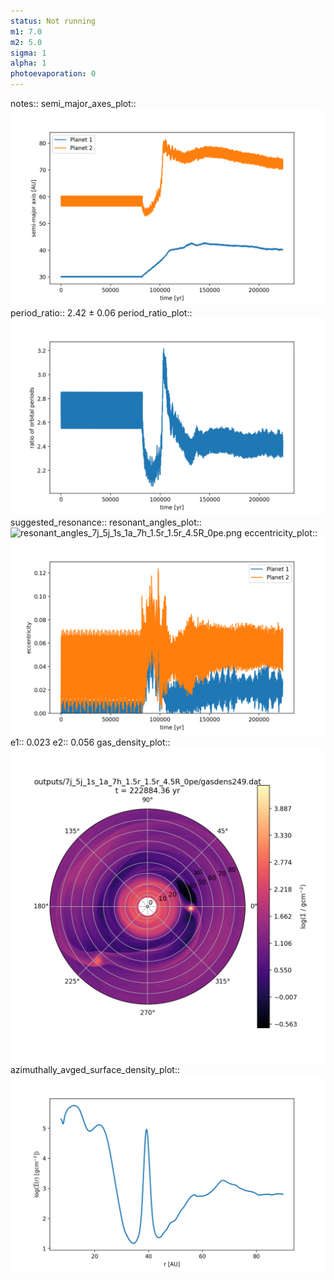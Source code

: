 ```yaml
---
status: Not running
m1: 7.0
m2: 5.0
sigma: 1
alpha: 1
photoevaporation: 0
---
```


notes::
semi_major_axes_plot:: ![semi_major_axes_7j_5j_1s_1a_7h_1.5r_1.5r_4.5R_0pe.png](plots/semi_major_axes/semi_major_axes_7j_5j_1s_1a_7h_1.5r_1.5r_4.5R_0pe.png)
period_ratio:: 2.42 ± 0.06
period_ratio_plot:: ![period_ratio_7j_5j_1s_1a_7h_1.5r_1.5r_4.5R_0pe.png](plots/period_ratio/period_ratio_7j_5j_1s_1a_7h_1.5r_1.5r_4.5R_0pe.png)
suggested_resonance:: 
resonant_angles_plot:: ![resonant_angles_7j_5j_1s_1a_7h_1.5r_1.5r_4.5R_0pe.png](plots/resonant_angles/resonant_angles_7j_5j_1s_1a_7h_1.5r_1.5r_4.5R_0pe.png)
eccentricity_plot:: ![eccentricity_7j_5j_1s_1a_7h_1.5r_1.5r_4.5R_0pe.png](plots/eccentricity/eccentricity_7j_5j_1s_1a_7h_1.5r_1.5r_4.5R_0pe.png)
e1:: 0.023
e2:: 0.056
gas_density_plot:: ![gas_density_7j_5j_1s_1a_7h_1.5r_1.5r_4.5R_0pe.png](plots/gas_density/gas_density_7j_5j_1s_1a_7h_1.5r_1.5r_4.5R_0pe.png)
azimuthally_avged_surface_density_plot:: ![azimuthally_avged_surface_density_7j_5j_1s_1a_7h_1.5r_1.5r_4.5R_0pe.png](plots/azimuthally_avged_surface_density/azimuthally_avged_surface_density_7j_5j_1s_1a_7h_1.5r_1.5r_4.5R_0pe.png)
